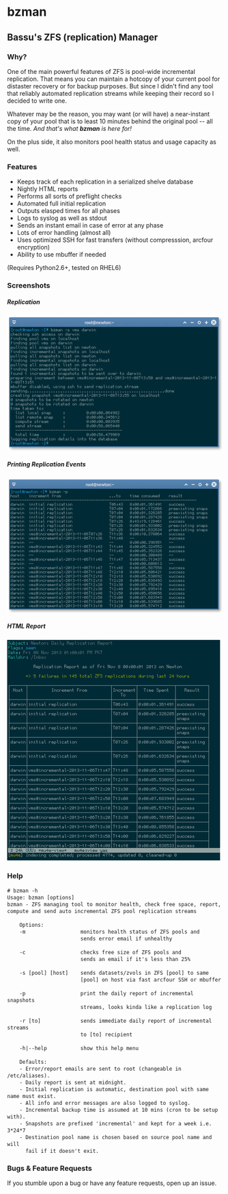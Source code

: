 bzman
=====

Bassu's ZFS (replication) Manager
---------------------------------

### Why?

One of the main powerful features of ZFS is pool-wide incremental replication. That means you can maintain a hotcopy of your current pool for distaster recovery or for backup purposes. But since I didn't find any tool that reliably automated replication streams while keeping their record so I decided to write one.

Whatever may be the reason, you may want (or will have) a near-instant copy of your pool that is to least 10 minutes behind the original pool -- all the time.
*And that's what **bzman** is here for!*

On the plus side, it also monitors pool health status and usage capacity as well. 

### Features

- Keeps track of each replication in a serialized shelve database
- Nightly HTML reports
- Performs all sorts of preflight checks
- Automated full initial replication
- Outputs elasped times for all phases
- Logs to syslog as well as stdout
- Sends an instant email in case of error at any phase
- Lots of error handling (almost all)
- Uses optimized SSH for fast transfers (without compresssion, arcfour encryption)
- Ability to use mbuffer if needed

(Requires Python2.6+, tested on RHEL6)

### Screenshots

##### Replication
![Image](./img/replication.png)

##### Printing Replication Events
![Image](./img/eventlogs.png)

##### HTML Report
![Image](./img/htmlreport.png)


### Help

	# bzman -h
	Usage: bzman [options]
	bzman - ZFS managing tool to monitor health, check free space, report,
	compute and send auto incremental ZFS pool replication streams
		                                                          
		Options:                                                  
		-m                  monitors health status of ZFS pools and
		                    sends error email if unhealthy
		                                                  
		-c                  checks free size of ZFS pools and
		                    sends an email if it's less than 25%
		                                                        
		-s [pool] [host]    sends datasets/zvols in ZFS [pool] to same
		                    [pool] on host via fast arcfour SSH or mbuffer
		                                                                  
		-p                  print the daily report of incremental snapshots
		                    streams, looks kinda like a replication log
		                                                               
		-r [to]             sends immediate daily report of incremental streams
		                    to [to] recipient
		                                     
		-h|--help           show this help menu
		                                       
		Defaults:                              
		- Error/report emails are sent to root (changeable in /etc/aliases).
		- Daily report is sent at midnight.                                 
		- Initial replication is automatic, destination pool with same name must exist.
		- All info and error messages are also logged to syslog.                       
		- Incremental backup time is assumed at 10 mins (cron to be setup with).
		- Snapshots are prefixed 'incremental' and kept for a week i.e. 3*24*7  
		- Destination pool name is chosen based on source pool name and will  
		  fail if it doesn't exit.

		  
### Bugs & Feature Requests
If you stumble upon a bug or have any feature requests, open up an issue. 